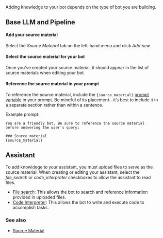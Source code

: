 Adding knowledge to your bot depends on the type of bot you are building.

## Base LLM and Pipeline
#### Add your source material
Select the *Source Material* tab on the left-hand menu and click *Add new*

#### Select the source material for your bot
Once you’ve created your source material, it should appear in the list of source materials when editing your bot.

#### Reference the source material in your prompt
To reference the source material, include the `{source_material}` [prompt variable][prompt_variables_concept] in your prompt. Be mindful of its placement—it’s best to include it in a separate section rather than within a sentence.

Example prompt:

```
You are a friendly bot. Be sure to reference the source material before answering the user's query: 

### Source material
{source_material}
```

## Assistant
To add knowldege to your assistant, you must upload files to serve as the source material. When creating or editing your assistant, select the *file_search* or *code_interpreter* checkboxes to allow the assistant to read files.

- [File search][file_search]: This allows the bot to search and reference information provided in uploaded files.
- [Code Interpreter][code_interpreter]: This allows the bot to write and execute code to accomplish tasks.


### See also
- [Source Material][source_material_concept]

[source_material_concept]: ../conceptual_guide/source_material.md
[prompt_variables_concept]: ../conceptual_guide/prompt_variables.md
[assistants]: https://platform.openai.com/docs/assistants/overview
[file_search]: https://platform.openai.com/docs/assistants/tools/file-search
[code_interpreter]: https://platform.openai.com/docs/assistants/tools/code-interpreter
